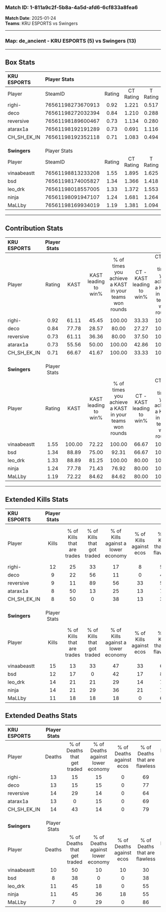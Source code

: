 ### Match ID: 1-811a9c2f-5b8a-4a5d-afd6-6cf833a8fea6  
**Match Date**: 2025-01-24  
**Teams**: KRU ESPORTS vs Swingers  

---  

### **Map**: de_ancient - KRU ESPORTS (5) vs Swingers (13)  
---  

## Box Stats  

| **KRU ESPORTS** | Player Stats      |        |           |          |        |      |       |         |        |      |     |
| :- | :- | :-: | :-: | :-: | :-: | :-: | :-: | :-: | :-: | :-: | :-: |
| Player          | SteamID           | Rating | CT Rating | T Rating |  KAST  | ADR  | Kills | Assists | Deaths | K/D  | HS% |
| righi-          | 76561198273670913 |  0.92  |   1.221   |  0.517   | 61.11  | 68.9 |  12   |    1    |   13   | 0.92 | 50  |
| deco            | 76561198272032394 |  0.84  |   1.210   |  0.288   | 77.78  | 46.5 |   9   |    2    |   13   | 0.69 | 33  |
| reversive       | 76561198189600467 |  0.73  |   1.134   |  0.280   | 61.11  | 59.1 |   9   |    3    |   14   | 0.64 | 33  |
| atarax1a        | 76561198192191289 |  0.73  |   0.691   |  1.116   | 55.56  | 77.8 |   8   |    3    |   13   | 0.62 | 75  |
| CH_SH_EK_IN     | 76561198192352118 |  0.71  |   1.083   |  0.494   | 66.67  | 52.8 |   8   |    4    |   14   | 0.57 | 37  |
|                 |                   |        |           |          |        |      |       |         |        |      |     |
|                 |                   |        |           |          |        |      |       |         |        |      |     |
|                 |                   |        |           |          |        |      |       |         |        |      |     |
| **Swingers**    | Player Stats      |        |           |          |        |      |       |         |        |      |     |
| Player          | SteamID           | Rating | CT Rating | T Rating |  KAST  | ADR  | Kills | Assists | Deaths | K/D  | HS% |
| vinaabeastt     | 76561198813233208 |  1.55  |   1.895   |  1.625   | 100.00 | 86.8 |  15   |   10    |   10   | 1.50 | 26  |
| bsd             | 76561198174005827 |  1.34  |   1.366   |  1.418   | 88.89  | 75.9 |  12   |    8    |   8    | 1.50 | 25  |
| leo_drk         | 76561198018557005 |  1.33  |   1.372   |  1.553   | 88.89  | 78.0 |  14   |    4    |   11   | 1.27 | 64  |
| ninja           | 76561198091947107 |  1.24  |   1.681   |  1.264   | 77.78  | 72.3 |  14   |    6    |   11   | 1.27 | 64  |
| MaLLby          | 76561198169934019 |  1.19  |   1.381   |  1.094   | 72.22  | 78.8 |  11   |    5    |   7    | 1.57 | 54  |
---  

## Contribution Stats  

| **KRU ESPORTS** | Player Stats |        |                      |                                                        |                           |                                                             |                          |                                                            |
| :- | :-: | :-: | :-: | :-: | :-: | :-: | :-: | :-: |
| Player          |    Rating    |  KAST  | KAST leading to win% | % of times you achieve a KAST in your teams won rounds | CT - KAST leading to win% | CT - % of times you achieve a KAST in your teams won rounds | T - KAST leading to win% | T - % of times you achieve a KAST in your teams won rounds |
| righi-          |     0.92     | 61.11  |        45.45         |                         100.00                         |           33.33           |                           100.00                            |          100.00          |                           100.00                           |
| deco            |     0.84     | 77.78  |        28.57         |                         80.00                          |           27.27           |                           100.00                            |          33.33           |                           50.00                            |
| reversive       |     0.73     | 61.11  |        36.36         |                         80.00                          |           37.50           |                           100.00                            |          33.33           |                           50.00                            |
| atarax1a        |     0.73     | 55.56  |        50.00         |                         100.00                         |           42.86           |                           100.00                            |          66.67           |                           100.00                           |
| CH_SH_EK_IN     |     0.71     | 66.67  |        41.67         |                         100.00                         |           33.33           |                           100.00                            |          66.67           |                           100.00                           |
|                 |              |        |                      |                                                        |                           |                                                             |                          |                                                            |
|                 |              |        |                      |                                                        |                           |                                                             |                          |                                                            |
|                 |              |        |                      |                                                        |                           |                                                             |                          |                                                            |
| **Swingers**    | Player Stats |        |                      |                                                        |                           |                                                             |                          |                                                            |
| Player          |    Rating    |  KAST  | KAST leading to win% | % of times you achieve a KAST in your teams won rounds | CT - KAST leading to win% | CT - % of times you achieve a KAST in your teams won rounds | T - KAST leading to win% | T - % of times you achieve a KAST in your teams won rounds |
| vinaabeastt     |     1.55     | 100.00 |        72.22         |                         100.00                         |           66.67           |                           100.00                            |          75.00           |                           100.00                           |
| bsd             |     1.34     | 88.89  |        75.00         |                         92.31                          |           66.67           |                           100.00                            |          80.00           |                           88.89                            |
| leo_drk         |     1.33     | 88.89  |        81.25         |                         100.00                         |           80.00           |                           100.00                            |          81.82           |                           100.00                           |
| ninja           |     1.24     | 77.78  |        71.43         |                         76.92                          |           80.00           |                           100.00                            |          66.67           |                           66.67                            |
| MaLLby          |     1.19     | 72.22  |        84.62         |                         84.62                          |           80.00           |                           100.00                            |          87.50           |                           77.78                            |
---  

## Extended Kills Stats  

| **KRU ESPORTS** | Player Stats |                            |                            |                                    |                         |                              |                                 |                                       |                    |           |
| :- | :-: | :-: | :-: | :-: | :-: | :-: | :-: | :-: | :-: | :-: |
| Player          |    Kills     | % of Kills that are trades | % of Kills that got traded | % of Kills against a lower economy | % of Kills against ecos | % of Kills that are flawless | % of Kills that are close duels | % of Kills that are assisted by flash | Pistol Round Kills | AWP Kills |
| righi-          |      12      |             25             |             33             |                 17                 |            8            |              50              |                0                |                   0                   |         2          |     0     |
| deco            |      9       |             22             |             56             |                 11                 |            0            |              44              |               22                |                   0                   |         1          |     0     |
| reversive       |      9       |             11             |             89             |                 56                 |           33            |              56              |               11                |                   0                   |         0          |     0     |
| atarax1a        |      8       |             50             |             13             |                 25                 |           13            |              75              |                0                |                   0                   |         4          |     0     |
| CH_SH_EK_IN     |      8       |             50             |             0              |                 38                 |           13            |              38              |               13                |                   0                   |         1          |     0     |
|                 |              |                            |                            |                                    |                         |                              |                                 |                                       |                    |           |
|                 |              |                            |                            |                                    |                         |                              |                                 |                                       |                    |           |
|                 |              |                            |                            |                                    |                         |                              |                                 |                                       |                    |           |
| **Swingers**    | Player Stats |                            |                            |                                    |                         |                              |                                 |                                       |                    |           |
| Player          |    Kills     | % of Kills that are trades | % of Kills that got traded | % of Kills against a lower economy | % of Kills against ecos | % of Kills that are flawless | % of Kills that are close duels | % of Kills that are assisted by flash | Pistol Round Kills | AWP Kills |
| vinaabeastt     |      15      |             13             |             33             |                 47                 |           33            |              67              |                0                |                   7                   |         2          |     0     |
| bsd             |      12      |             17             |             0              |                 42                 |           17            |              83              |                0                |                   8                   |         1          |     6     |
| leo_drk         |      14      |             21             |             21             |                 29                 |           14            |              71              |                0                |                   0                   |         2          |     0     |
| ninja           |      14      |             21             |             29             |                 36                 |           21            |              71              |                7                |                  14                   |         1          |     0     |
| MaLLby          |      11      |             18             |             18             |                 18                 |            0            |              64              |                9                |                   0                   |         2          |     0     |
## Extended Deaths Stats  

| **KRU ESPORTS** | Player Stats |                             |                                   |                          |                               |                            |                           |               |
| :- | :-: | :-: | :-: | :-: | :-: | :-: | :-: | :-: |
| Player          |    Deaths    | % of Deaths that get traded | % of Deaths against lower economy | % of Deaths against ecos | % of Deaths that are flawless | % of Deaths that are close | % of Deaths while blinded | Deaths to AWP |
| righi-          |      13      |             15              |                15                 |            0             |              69               |             8              |            15             |       1       |
| deco            |      13      |             15              |                15                 |            0             |              77               |             0              |             0             |       2       |
| reversive       |      14      |             29              |                14                 |            0             |              64               |             0              |             0             |       1       |
| atarax1a        |      13      |              0              |                15                 |            0             |              69               |             8              |             8             |       1       |
| CH_SH_EK_IN     |      14      |             43              |                14                 |            0             |              79               |             0              |             7             |       1       |
|                 |              |                             |                                   |                          |                               |                            |                           |               |
|                 |              |                             |                                   |                          |                               |                            |                           |               |
|                 |              |                             |                                   |                          |                               |                            |                           |               |
| **Swingers**    | Player Stats |                             |                                   |                          |                               |                            |                           |               |
| Player          |    Deaths    | % of Deaths that get traded | % of Deaths against lower economy | % of Deaths against ecos | % of Deaths that are flawless | % of Deaths that are close | % of Deaths while blinded | Deaths to AWP |
| vinaabeastt     |      10      |             50              |                10                 |            10            |              30               |             10             |             0             |       0       |
| bsd             |      8       |             38              |                 0                 |            0             |              38               |             13             |             0             |       0       |
| leo_drk         |      11      |             45              |                18                 |            0             |              55               |             9              |             0             |       0       |
| ninja           |      11      |             45              |                36                 |            18            |              55               |             9              |             0             |       0       |
| MaLLby          |      7       |              0              |                29                 |            0             |              86               |             0              |             0             |       0       |
